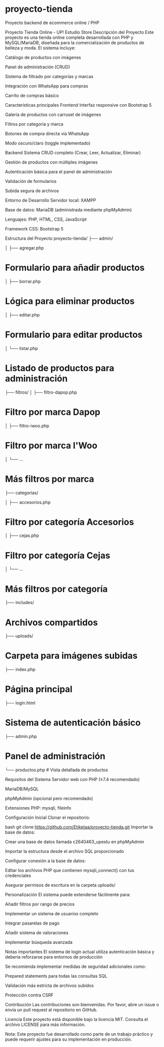 # proyecto-tienda
Proyecto backend de ecommerce online / PHP

Proyecto Tienda Online - UP! Estudio Store
Descripción del Proyecto
Este proyecto es una tienda online completa desarrollada con PHP y MySQL/MariaDB, diseñada para la comercialización de productos de belleza y moda. El sistema incluye:

Catálogo de productos con imágenes

Panel de administración (CRUD)

Sistema de filtrado por categorías y marcas

Integración con WhatsApp para compras

Carrito de compras básico

Características principales
Frontend
Interfaz responsive con Bootstrap 5

Galería de productos con carrusel de imágenes

Filtros por categoría y marca

Botones de compra directa vía WhatsApp

Modo oscuro/claro (toggle implementado)

Backend
Sistema CRUD completo (Crear, Leer, Actualizar, Eliminar)

Gestión de productos con múltiples imágenes

Autenticación básica para el panel de administración

Validación de formularios

Subida segura de archivos

Entorno de Desarrollo
Servidor local: XAMPP

Base de datos: MariaDB (administrada mediante phpMyAdmin)

Lenguajes: PHP, HTML, CSS, JavaScript

Framework CSS: Bootstrap 5

Estructura del Proyecto
proyecto-tienda/
├── admin/

│   ├── agregar.php         
# Formulario para añadir productos

│   ├── borrar.php         
# Lógica para eliminar productos

│   ├── editar.php         
# Formulario para editar productos

│   └── listar.php          
# Listado de productos para administración

├── filtros/
│   ├── filtro-dapop.php    
# Filtro por marca Dapop

│   ├── filtro-iwoo.php    
# Filtro por marca I'Woo
│   └── ...                 
# Más filtros por marca

├── categorias/

│   ├── accesorios.php      
# Filtro por categoría Accesorios

│   ├── cejas.php           
# Filtro por categoría Cejas

│   └── ...                 
# Más filtros por categoría

├── includes/               
# Archivos compartidos

├── uploads/               
# Carpeta para imágenes subidas

├── index.php              
# Página principal

├── login.html             
# Sistema de autenticación básico

├── admin.php              
# Panel de administración

└── productos.php           # Vista detallada de productos

Requisitos del Sistema
Servidor web con PHP (≥7.4 recomendado)

MariaDB/MySQL

phpMyAdmin (opcional pero recomendado)

Extensiones PHP: mysqli, fileinfo

Configuración Inicial
Clonar el repositorio:

bash
git clone https://github.com/Etiketaa/proyecto-tienda.git
Importar la base de datos:

Crear una base de datos llamada c2640463_upestu en phpMyAdmin

Importar la estructura desde el archivo SQL proporcionado

Configurar conexión a la base de datos:

Editar los archivos PHP que contienen mysqli_connect() con tus credenciales

Asegurar permisos de escritura en la carpeta uploads/

Personalización
El sistema puede extenderse fácilmente para:

Añadir filtros por rango de precios

Implementar un sistema de usuarios completo

Integrar pasarelas de pago

Añadir sistema de valoraciones

Implementar búsqueda avanzada

Notas importantes
El sistema de login actual utiliza autenticación básica y debería reforzarse para entornos de producción

Se recomienda implementar medidas de seguridad adicionales como:

Prepared statements para todas las consultas SQL

Validación más estricta de archivos subidos

Protección contra CSRF

Contribución
Las contribuciones son bienvenidas. Por favor, abre un issue o envía un pull request al repositorio en GitHub.

Licencia
Este proyecto está disponible bajo la licencia MIT. Consulta el archivo LICENSE para más información.

Nota: Este proyecto fue desarrollado como parte de un trabajo práctico y puede requerir ajustes para su implementación en producción.

